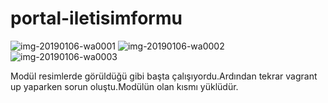 # portal-iletisimformu

![img-20190106-wa0001](https://user-images.githubusercontent.com/43999074/50736433-9d35e180-11ce-11e9-8b74-72fddc08f274.jpg)
![img-20190106-wa0002](https://user-images.githubusercontent.com/43999074/50736405-55af5580-11ce-11e9-8d79-e99b4c2bb196.jpg)
![img-20190106-wa0003](https://user-images.githubusercontent.com/43999074/50736406-5647ec00-11ce-11e9-8e91-33e4513bfd6a.jpg)

Modül resimlerde görüldüğü gibi başta çalışıyordu.Ardından tekrar vagrant up yaparken sorun oluştu.Modülün olan kısmı yüklüdür.
